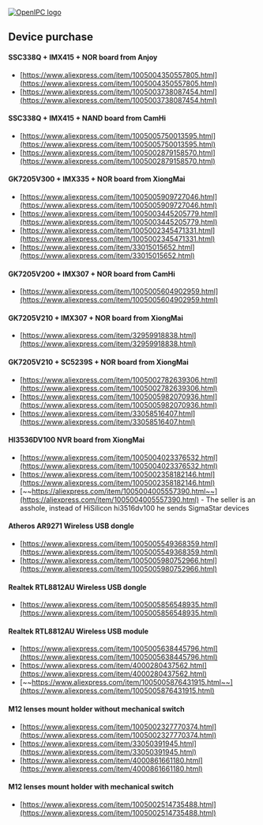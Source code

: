[![OpenIPC logo][logo]][site_basic]

## Device purchase


#### SSC338Q + IMX415 + NOR board from Anjoy

- [https://www.aliexpress.com/item/1005004350557805.html](https://www.aliexpress.com/item/1005004350557805.html)
- [https://www.aliexpress.com/item/1005003738087454.html](https://www.aliexpress.com/item/1005003738087454.html)


#### SSC338Q + IMX415 + NAND board from CamHi

- [https://www.aliexpress.com/item/1005005750013595.html](https://www.aliexpress.com/item/1005005750013595.html)
- [https://www.aliexpress.com/item/1005002879158570.html](https://www.aliexpress.com/item/1005002879158570.html)


#### GK7205V300 + IMX335 + NOR board from XiongMai

- [https://www.aliexpress.com/item/1005005909727046.html](https://www.aliexpress.com/item/1005005909727046.html)
- [https://www.aliexpress.com/item/1005003445205779.html](https://www.aliexpress.com/item/1005003445205779.html)
- [https://www.aliexpress.com/item/1005002345471331.html](https://www.aliexpress.com/item/1005002345471331.html)
- [https://www.aliexpress.com/item/33015015652.html](https://www.aliexpress.com/item/33015015652.html)


#### GK7205V200 + IMX307 + NOR board from CamHi

- [https://www.aliexpress.com/item/1005005604902959.html](https://www.aliexpress.com/item/1005005604902959.html)


#### GK7205V210 + IMX307 + NOR board from XiongMai

- [https://www.aliexpress.com/item/32959918838.html](https://www.aliexpress.com/item/32959918838.html)


#### GK7205V210 + SC5239S + NOR board from XiongMai

- [https://www.aliexpress.com/item/1005002782639306.html](https://www.aliexpress.com/item/1005002782639306.html)
- [https://www.aliexpress.com/item/1005005982070936.html](https://www.aliexpress.com/item/1005005982070936.html)
- [https://www.aliexpress.com/item/33058516407.html](https://www.aliexpress.com/item/33058516407.html)


#### HI3536DV100 NVR board from XiongMai

- [https://www.aliexpress.com/item/1005004023376532.html](https://www.aliexpress.com/item/1005004023376532.html)
- [https://www.aliexpress.com/item/1005002358182146.html](https://www.aliexpress.com/item/1005002358182146.html)
- [~~https://aliexpress.com/item/1005004005557390.html~~](https://aliexpress.com/item/1005004005557390.html) - The seller is an asshole, instead of HiSilicon hi3516dv100 he sends SigmaStar devices


#### Atheros AR9271 Wireless USB dongle

- [https://www.aliexpress.com/item/1005005549368359.html](https://www.aliexpress.com/item/1005005549368359.html)
- [https://www.aliexpress.com/item/1005005980752966.html](https://www.aliexpress.com/item/1005005980752966.html)


#### Realtek RTL8812AU Wireless USB dongle

- [https://www.aliexpress.com/item/1005005856548935.html](https://www.aliexpress.com/item/1005005856548935.html)


#### Realtek RTL8812AU Wireless USB module

- [https://www.aliexpress.com/item/1005005638445796.html](https://www.aliexpress.com/item/1005005638445796.html)
- [https://www.aliexpress.com/item/4000280437562.html](https://www.aliexpress.com/item/4000280437562.html)
- [~~https://www.aliexpress.com/item/1005005876431915.html~~](https://www.aliexpress.com/item/1005005876431915.html)

#### M12 lenses mount holder without mechanical switch

- [https://www.aliexpress.com/item/1005002327770374.html](https://www.aliexpress.com/item/1005002327770374.html)
- [https://www.aliexpress.com/item/33050391945.html](https://www.aliexpress.com/item/33050391945.html)
- [https://www.aliexpress.com/item/4000861661180.html](https://www.aliexpress.com/item/4000861661180.html)

#### M12 lenses mount holder with mechanical switch

- [https://www.aliexpress.com/item/1005002514735488.html](https://www.aliexpress.com/item/1005002514735488.html)


[logo]: https://openipc.org/assets/openipc-logo-black.svg
[site_basic]: https://openipc.org
[telegram_en]: https://t.me/OpenIPC
